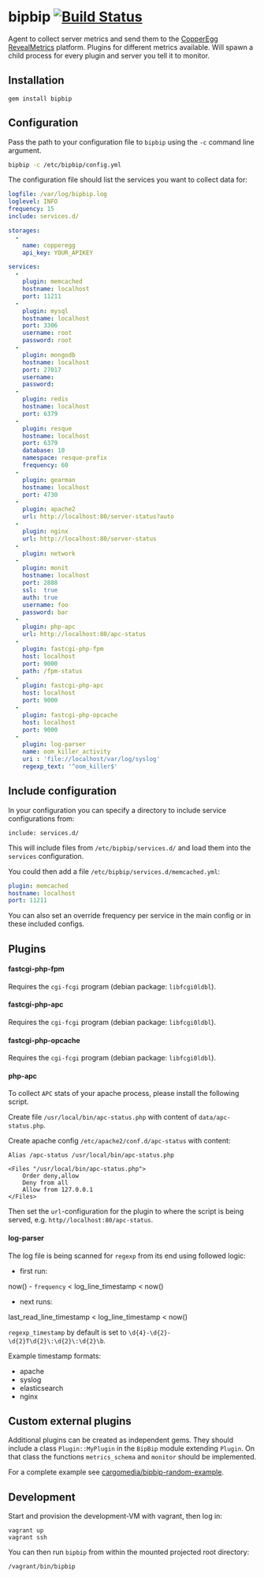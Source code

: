 bipbip [![Build Status](https://travis-ci.org/cargomedia/bipbip.png)](https://travis-ci.org/cargomedia/bipbip)
======
Agent to collect server metrics and send them to the [CopperEgg RevealMetrics](http://copperegg.com/) platform.
Plugins for different metrics available.
Will spawn a child process for every plugin and server you tell it to monitor.

Installation
------------
```
gem install bipbip
```

Configuration
-------------
Pass the path to your configuration file to `bipbip` using the `-c` command line argument.
```sh
bipbip -c /etc/bipbip/config.yml
```

The configuration file should list the services you want to collect data for:
```yml
logfile: /var/log/bipbip.log
loglevel: INFO
frequency: 15
include: services.d/

storages:
  -
    name: copperegg
    api_key: YOUR_APIKEY

services:
  -
    plugin: memcached
    hostname: localhost
    port: 11211
  -
    plugin: mysql
    hostname: localhost
    port: 3306
    username: root
    password: root
  -
    plugin: mongodb
    hostname: localhost
    port: 27017
    username:
    password:
  -
    plugin: redis
    hostname: localhost
    port: 6379
  - 
    plugin: resque
    hostname: localhost
    port: 6379
    database: 10
    namespace: resque-prefix
    frequency: 60
  -
    plugin: gearman
    hostname: localhost
    port: 4730
  -
    plugin: apache2
    url: http://localhost:80/server-status?auto
  -
    plugin: nginx
    url: http://localhost:80/server-status
  -
    plugin: network
  -
    plugin: monit
    hostname: localhost
    port: 2888
    ssl:  true
    auth: true
    username: foo
    password: bar
  -
    plugin: php-apc
    url: http://localhost:80/apc-status
  -
    plugin: fastcgi-php-fpm
    host: localhost
    port: 9000
    path: /fpm-status
  -
    plugin: fastcgi-php-apc
    host: localhost
    port: 9000
  -
    plugin: fastcgi-php-opcache
    host: localhost
    port: 9000
  -
    plugin: log-parser
    name: oom_killer_activity
    uri : 'file://localhost/var/log/syslog'
    regexp_text: '^oom_killer$'
```

Include configuration
---------------------
In your configuration you can specify a directory to include service configurations from:
```
include: services.d/
```
This will include files from `/etc/bipbip/services.d/` and load them into the `services` configuration.

You could then add a file `/etc/bipbip/services.d/memcached.yml`:
```yml
plugin: memcached
hostname: localhost
port: 11211
```

You can also set an override frequency per service in the main config or in these included configs.

Plugins
-------
#### fastcgi-php-fpm
Requires the `cgi-fcgi` program (debian package: `libfcgi0ldbl`).

#### fastcgi-php-apc
Requires the `cgi-fcgi` program (debian package: `libfcgi0ldbl`).

#### fastcgi-php-opcache
Requires the `cgi-fcgi` program (debian package: `libfcgi0ldbl`).

#### php-apc
To collect `APC` stats of your apache process, please install the following script.

Create file `/usr/local/bin/apc-status.php` with content of `data/apc-status.php`.

Create apache config `/etc/apache2/conf.d/apc-status` with content:
```
Alias /apc-status /usr/local/bin/apc-status.php

<Files "/usr/local/bin/apc-status.php">
	Order deny,allow
	Deny from all
	Allow from 127.0.0.1
</Files>
```

Then set the `url`-configuration for the plugin to where the script is being served, e.g. `http//localhost:80/apc-status`.

#### log-parser

The log file is being scanned for `regexp` from its end using followed logic:

* first run:

now() - `frequency` < log_line_timestamp < now()

* next runs:

last_read_line_timestamp < log_line_timestamp < now()

`regexp_timestamp` by default is set to `\d{4}-\d{2}-\d{2}T\d{2}\:\d{2}\:\d{2}\b`.

Example timestamp formats:
* apache
* syslog
* elasticsearch
* nginx

Custom external plugins
-----------------------
Additional plugins can be created as independent gems.
They should include a class `Plugin::MyPlugin` in the `BipBip` module extending `Plugin`.
On that class the functions `metrics_schema` and `monitor` should be implemented.

For a complete example see [cargomedia/bipbip-random-example](https://github.com/cargomedia/bipbip-random-example).

Development
-----------
Start and provision the development-VM with vagrant, then log in:
```
vagrant up
vagrant ssh
```

You can then run `bipbip` from within the mounted projected root directory:
```
/vagrant/bin/bipbip
```
